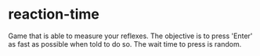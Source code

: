 # reaction-time
Game that is able to measure your reflexes. The objective is to press 'Enter' as fast as possible when told to do so.
The wait time to press is random.
